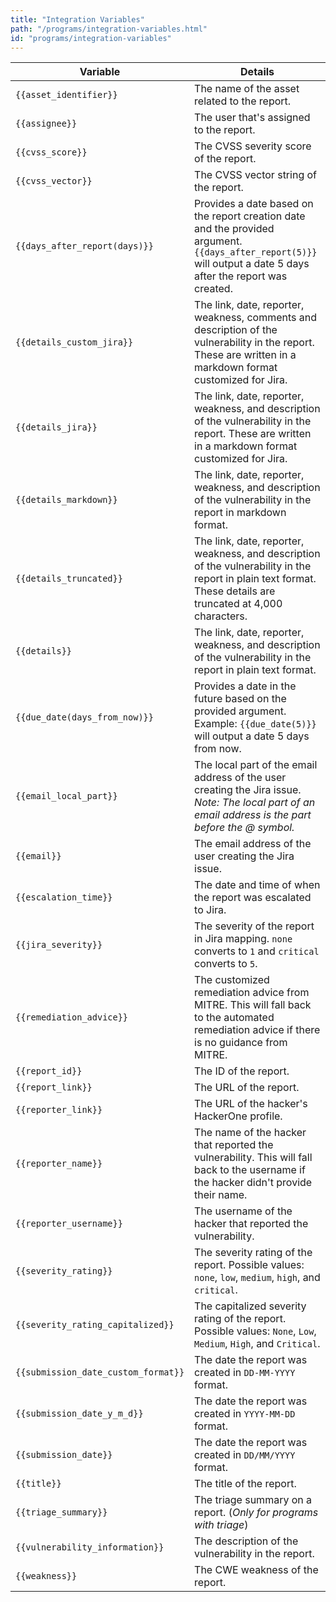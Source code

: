 ```yaml
---
title: "Integration Variables"
path: "/programs/integration-variables.html"
id: "programs/integration-variables"
---
```


Variable | Details |
-------- | ------ |
`{{asset_identifier}}` | The name of the asset related to the report. |
`{{assignee}}` | The user that's assigned to the report. |
`{{cvss_score}}` | The CVSS severity score of the report. |
`{{cvss_vector}}` | The CVSS vector string of the report. |
`{{days_after_report(days)}}` | Provides a date based on the report creation date and the provided argument. `{{days_after_report(5)}}` will output a date 5 days after the report was created. |
`{{details_custom_jira}}` | The link, date, reporter, weakness, comments and description of the vulnerability in the report. These are written in a markdown format customized for Jira. |
`{{details_jira}}`  | The link, date, reporter, weakness, and description of the vulnerability in the report. These are written in a markdown format customized for Jira. |
`{{details_markdown}}` | The link, date, reporter, weakness, and description of the vulnerability in the report in markdown format. |
`{{details_truncated}}` | The link, date, reporter, weakness, and description of the vulnerability in the report in plain text format.  These details are truncated at 4,000 characters.
`{{details}}` | The link, date, reporter, weakness, and description of the vulnerability in the report in plain text format. |
`{{due_date(days_from_now)}}` | Provides a date in the future based on the provided argument. Example: `{{due_date(5)}}` will output a date 5 days from now. |
`{{email_local_part}}` | The local part of the email address of the user creating the Jira issue. *Note: The local part of an email address is the part before the @ symbol.*
`{{email}}` | The email address of the user creating the Jira issue. |
`{{escalation_time}}` | The date and time of when the report was escalated to Jira. |
`{{jira_severity}}` | The severity of the report in Jira mapping. `none` converts to `1` and `critical` converts to `5`. |
`{{remediation_advice}}` | The customized remediation advice from MITRE. This will fall back to the automated remediation advice if there is no guidance from MITRE. |
`{{report_id}}` | The ID of the report. |
`{{report_link}}` | The URL of the report. |
`{{reporter_link}}` | The URL of the hacker's HackerOne profile. |
`{{reporter_name}}` | The name of the hacker that reported the vulnerability. This will fall back to the username if the hacker didn't provide their name. |
`{{reporter_username}}` | The username of the hacker that reported the vulnerability. |
`{{severity_rating}}` | The severity rating of the report. Possible values: `none`, `low`, `medium`, `high`, and `critical`. |
`{{severity_rating_capitalized}}` | The capitalized severity rating of the report. Possible values: `None`, `Low`, `Medium`, `High`, and `Critical`. |
`{{submission_date_custom_format}}` | The date the report was created in `DD-MM-YYYY` format. |
`{{submission_date_y_m_d}}` | The date the report was created in `YYYY-MM-DD` format. |
`{{submission_date}}` | The date the report was created in `DD/MM/YYYY` format. |
`{{title}}` | The title of the report. |
`{{triage_summary}}` | The triage summary on a report. (*Only for programs with triage*) |
`{{vulnerability_information}}` | The description of the vulnerability in the report. |
`{{weakness}}` | The CWE weakness of the report. |
